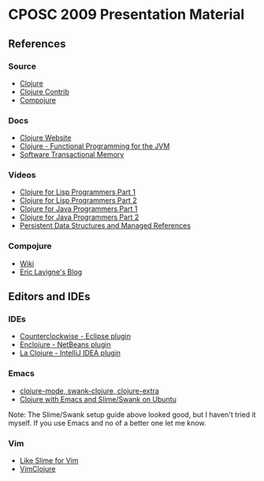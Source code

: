 CPOSC 2009 Presentation Material
================================

References 
----------

### Source ###

- [Clojure](http://github.com/richhickey/clojure-contrib)
- [Clojure Contrib](http://github.com/richhickey/clojure-contrib)
- [Compojure](http://github.com/weavejester/compojure)

### Docs ###

- [Clojure Website](http://clojure.org/)
- [Clojure - Functional Programming for the JVM](http://java.ociweb.com/mark/clojure/article.html)
- [Software Transactional Memory](http://java.ociweb.com/mark/stm/article.html)

### Videos ###

- [Clojure for Lisp Programmers Part 1](http://blip.tv/file/1313398/)
- [Clojure for Lisp Programmers Part 2](http://blip.tv/file/1313503/)
- [Clojure for Java Programmers Part 1](http://blip.tv/file/982823/)
- [Clojure for Java Programmers Part 2](http://blip.tv/file/982823/)
- [Persistent Data Structures and Managed References](http://www.infoq.com/presentations/Value-Identity-State-Rich-Hickey)

### Compojure ###

- [Wiki](http://en.wikibooks.org/wiki/Compojure)
- [Eric Lavigne's Blog](http://ericlavigne.wordpress.com/)


Editors and IDEs
----------------

### IDEs ###

- [Counterclockwise - Eclipse plugin](http://code.google.com/p/counterclockwise/)
- [Enclojure - NetBeans plugin](http://www.enclojure.org/)
- [La Clojure - IntelliJ IDEA plugin](http://plugins.intellij.net/plugin/?id=4050)

### Emacs ###

- [clojure-mode, swank-clojure, clojure-extra](http://github.com/jochu)
- [Clojure with Emacs and Slime/Swank on Ubuntu](http://riddell.us/tutorial/slime_swank/slime_swank.html)

Note: The Slime/Swank setup guide above looked good, but I haven't tried it
myself. If you use Emacs and no of a better one let me know.

### Vim ###

- [Like Slime for Vim](http://technotales.wordpress.com/2007/10/03/like-slime-for-vim/)
- [VimClojure](http://kotka.de/projects/clojure/vimclojure.html)
